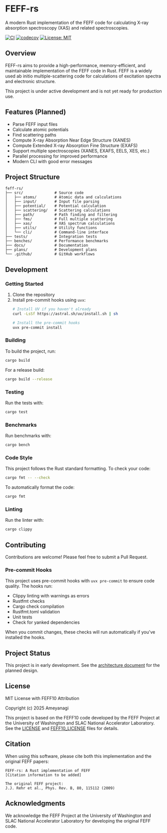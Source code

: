 # FEFF-rs

A modern Rust implementation of the FEFF code for calculating X-ray absorption spectroscopy (XAS) and related spectroscopies.

[![CI](https://github.com/ameyanagi/feff-rs/actions/workflows/ci.yml/badge.svg)](https://github.com/ameyanagi/feff-rs/actions/workflows/ci.yml)
[![codecov](https://codecov.io/gh/ameyanagi/feff-rs/branch/main/graph/badge.svg)](https://codecov.io/gh/ameyanagi/feff-rs)
[![License: MIT](https://img.shields.io/badge/License-MIT-yellow.svg)](https://opensource.org/licenses/MIT)

## Overview

FEFF-rs aims to provide a high-performance, memory-efficient, and maintainable implementation of the FEFF code in Rust. FEFF is a widely used ab initio multiple-scattering code for calculations of excitation spectra and electronic structure.

This project is under active development and is not yet ready for production use.

## Features (Planned)

- Parse FEFF input files
- Calculate atomic potentials
- Find scattering paths
- Compute X-ray Absorption Near Edge Structure (XANES)
- Compute Extended X-ray Absorption Fine Structure (EXAFS)
- Support multiple spectroscopies (XANES, EXAFS, EELS, XES, etc.)
- Parallel processing for improved performance
- Modern CLI with good error messages

## Project Structure

```
feff-rs/
├── src/              # Source code
│   ├── atoms/        # Atomic data and calculations
│   ├── input/        # Input file parsing
│   ├── potential/    # Potential calculation
│   ├── scattering/   # Scattering calculations
│   ├── path/         # Path finding and filtering
│   ├── fms/          # Full multiple scattering
│   ├── xas/          # XAS spectrum calculations
│   ├── utils/        # Utility functions
│   └── cli/          # Command-line interface
├── tests/            # Integration tests
├── benches/          # Performance benchmarks
├── docs/             # Documentation
├── plans/            # Development plans
└── .github/          # GitHub workflows
```

## Development

### Getting Started

1. Clone the repository
2. Install pre-commit hooks using `uvx`:
   ```bash
   # Install UV if you haven't already
   curl -LsSf https://astral.sh/uv/install.sh | sh

   # Install the pre-commit hooks
   uvx pre-commit install
   ```

### Building

To build the project, run:

```bash
cargo build
```

For a release build:

```bash
cargo build --release
```

### Testing

Run the tests with:

```bash
cargo test
```

### Benchmarks

Run benchmarks with:

```bash
cargo bench
```

### Code Style

This project follows the Rust standard formatting. To check your code:

```bash
cargo fmt -- --check
```

To automatically format the code:

```bash
cargo fmt
```

### Linting

Run the linter with:

```bash
cargo clippy
```

## Contributing

Contributions are welcome! Please feel free to submit a Pull Request.

### Pre-commit Hooks

This project uses pre-commit hooks with `uvx pre-commit` to ensure code quality. The hooks run:
- Clippy linting with warnings as errors
- Rustfmt checks
- Cargo check compilation
- Rustfmt.toml validation
- Unit tests
- Check for yanked dependencies

When you commit changes, these checks will run automatically if you've installed the hooks.

## Project Status

This project is in early development. See the [architecture document](plans/architecture.md) for the planned design.

## License

MIT License with FEFF10 Attribution

Copyright (c) 2025 Ameyanagi

This project is based on the FEFF10 code developed by the FEFF Project at the University of Washington and SLAC National Accelerator Laboratory. See the [LICENSE](LICENSE) and [FEFF10_LICENSE](FEFF10_LICENSE) files for details.

## Citation

When using this software, please cite both this implementation and the original FEFF papers:

```
FEFF-rs: A Rust implementation of FEFF
[Citation information to be added]

The original FEFF project:
J.J. Rehr et al., Phys. Rev. B, 80, 115112 (2009)
```

## Acknowledgments

We acknowledge the FEFF Project at the University of Washington and SLAC National Accelerator Laboratory for developing the original FEFF code.
